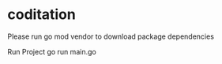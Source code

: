 # coditation

Please run 
go mod vendor 
to download package dependencies

Run Project
go run main.go
